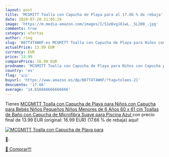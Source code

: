 ```yaml
---
layout: post
title: 'MCGMITT Toalla con Capucha de Playa para al 17.66 % de rebaja'
date: 2020-07-28 21:05:29
image: 'https://m.media-amazon.com/images/I/51eBvg161wL._SL200_.jpg'
comments: true
category: ofertas
author: ring
slug: 'B07T4T4WHF-es MCGMITT Toalla con Capucha de Playa para Niños con Capucha para Bebés Niños Pequeños Niños Menores de 6 Años  60 x 61 cm Toallas de Baño con Capucha de Microfibra Suave para Piscina  Azul '
actualPrice: 13.99 EUR
currency: EUR
price: 13.99
comparePrice: 16.99 EUR
prodname: 'MCGMITT Toalla con Capucha de Playa para Niños con Capucha para Bebés Niños Pequeños Niños Menores de 6 Años  60 x 61 cm Toallas de Baño con Capucha de Microfibra Suave para Piscina  Azul '
country: 'es'
flag: '🇪🇸'
buyurl: 'https://www.amazon.es/dp/B07T4T4WHF/?tag=tolees-21'
descuento: '17.66'
average: '14.656666666666666'
---
```


Tienes [MCGMITT Toalla con Capucha de Playa para Niños con Capucha para Bebés Niños Pequeños Niños Menores de 6 Años  60 x 61 cm Toallas de Baño con Capucha de Microfibra Suave para Piscina  Azul ](https://www.amazon.es/dp/B07T4T4WHF/?tag=tolees-21) con precio final de  13.99 EUR (original: 16.99 EUR) (17.66 %  de rebaja) aqui!

[![MCGMITT Toalla con Capucha de Playa para](https://m.media-amazon.com/images/I/51eBvg161wL._SL200_.jpg)](https://www.amazon.es/dp/B07T4T4WHF/?tag=tolees-21)

🔎:


[🛒 Comprar!!!](https://www.amazon.es/dp/B07T4T4WHF/?tag=tolees-21)
